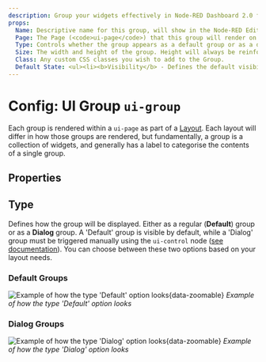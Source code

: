 ```yaml
---
description: Group your widgets effectively in Node-RED Dashboard 2.0 for better organization and user navigation.
props:
  Name: Descriptive name for this group, will show in the Node-RED Editor and as a label in the Dashboard.
  Page: The Page (<code>ui-page</code>) that this group will render on.
  Type: Controls whether the group appears as a default group or as a dialog, which needs to be triggered manually using ui-control. You can choose between 'Default' and 'Dialog' types.
  Size: The width and height of the group. Height will always be reinforced by this value, the height is generally a <i>minimum</i> height, and will extend to fit it's content.
  Class: Any custom CSS classes you wish to add to the Group.
  Default State: <ul><li><b>Visibility</b> - Defines the default visibility of this group.</li><li><b>Interactivity</b> - Controls whether the group and it's contents are disabled/enabled when the page is loaded.</li></ul><p>Both of these can be overridden by the user at runtime using a <code>ui-control</code> node.</p>
---
```


<script setup>
    
    import { ref } from 'vue'
    import FlowViewer from '../../components/FlowViewer.vue'
    import ExampleGroupDialog from '../../examples/group-dialog-type.json'

    const examples = ref({
      'group-dialog': ExampleGroupDialog
    })
</script>

# Config: UI Group `ui-group`

Each group is rendered within a `ui-page` as part of a [Layout](../../contributing/guides/layouts). Each layout will differ in how those groups are rendered, but fundamentally, a group is a collection of widgets, and generally has a label to categorise the contents of a single group.

## Properties

<PropsTable :hide-dynamic="true"/>

## Type

Defines how the group will be displayed. Either as a regular (**Default**) group or as a **Dialog** group. A 'Default' group is visible by default, while a 'Dialog' group must be triggered manually using the `ui-control` node ([see documentation](/nodes/widgets/ui-control.html#show-hide)). You can choose between these two options based on your layout needs.

### Default Groups

![Example of how the type 'Default' option looks](/images/node-examples/ui-group-type-default.png "Example of how the type 'Default' option looks"){data-zoomable}
_Example of how the type 'Default' option looks_

### Dialog Groups

![Example of how the type 'Dialog' option looks](/images/node-examples/ui-group-type-dialog.png "Example of how the type 'Dialog' option looks"){data-zoomable}
_Example of how the type 'Dialog' option looks_

<FlowViewer :flow="examples['group-dialog']" height="250px" />